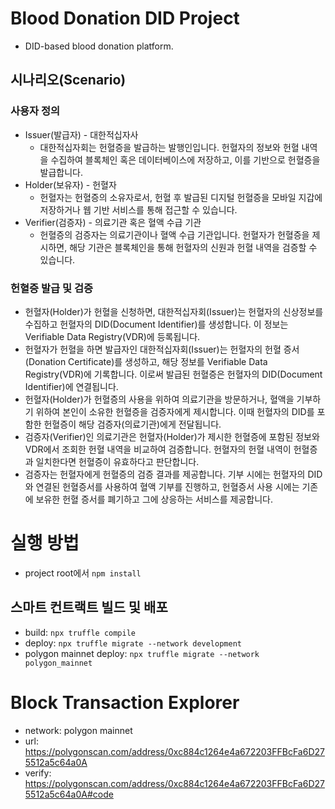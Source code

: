 # Blood Donation DID Project
- DID-based blood donation platform.


## 시나리오(Scenario)
### 사용자 정의
- Issuer(발급자) - 대한적십자사
    - 대한적십자회는 헌혈증을 발급하는 발행인입니다. 헌혈자의 정보와 헌혈 내역을 수집하여 블록체인 혹은 데이터베이스에 저장하고, 이를 기반으로 헌혈증을 발급합니다.
- Holder(보유자) - 헌혈자
    - 헌혈자는 헌혈증의 소유자로서, 헌혈 후 발급된 디지털 헌혈증을 모바일 지갑에 저장하거나 웹 기반 서비스를 통해 접근할 수 있습니다.
- Verifier(검증자) - 의료기관 혹은 혈액 수급 기관
    - 헌혈증의 검증자는 의료기관이나 혈액 수급 기관입니다. 헌혈자가 헌혈증을 제시하면, 해당 기관은 블록체인을 통해 헌혈자의 신원과 헌혈 내역을 검증할 수 있습니다.
### 헌혈증 발급 및 검증
- 헌혈자(Holder)가 헌혈을 신청하면, 대한적십자회(Issuer)는 헌혈자의 신상정보를 수집하고 헌혈자의 DID(Document Identifier)를 생성합니다. 이 정보는 Verifiable Data Registry(VDR)에 등록됩니다.
- 헌혈자가 헌혈을 하면 발급자인 대한적십자회(Issuer)는 헌혈자의 헌혈 증서(Donation Certificate)를 생성하고, 해당 정보를 Verifiable Data Registry(VDR)에 기록합니다. 이로써 발급된 헌혈증은 헌혈자의 DID(Document Identifier)에 연결됩니다.
- 헌혈자(Holder)가 헌혈증의 사용을 위하여 의료기관을 방문하거나, 혈액을 기부하기 위하여 본인이 소유한 헌혈증을 검증자에게 제시합니다. 이때 헌혈자의 DID를 포함한 헌혈증이 해당 검증자(의료기관)에게 전달됩니다. 
- 검증자(Verifier)인 의료기관은 헌혈자(Holder)가 제시한 헌혈증에 포함된 정보와 VDR에서 조회한 헌혈 내역을 비교하여 검증합니다. 헌혈자의 헌혈 내역이 헌혈증과 일치한다면 헌혈증이 유효하다고 판단합니다.
- 검증자는 헌혈자에게 헌혈증의 검증 결과를 제공합니다. 기부 시에는 헌혈자의 DID와 연결된 헌혈증서를 사용하여 혈액 기부를 진행하고, 헌혈증서 사용 시에는 기존에 보유한 헌혈 증서를 폐기하고 그에 상응하는 서비스를 제공합니다.


# 실행 방법
- project root에서 `npm install`

## 스마트 컨트랙트 빌드 및 배포
- build: `npx truffle compile`
- deploy: `npx truffle migrate --network development`
- polygon mainnet deploy: `npx truffle migrate --network polygon_mainnet`


# Block Transaction Explorer
- network: polygon mainnet
- url: https://polygonscan.com/address/0xc884c1264e4a672203FFBcFa6D275512a5c64a0A
- verify: https://polygonscan.com/address/0xc884c1264e4a672203FFBcFa6D275512a5c64a0A#code